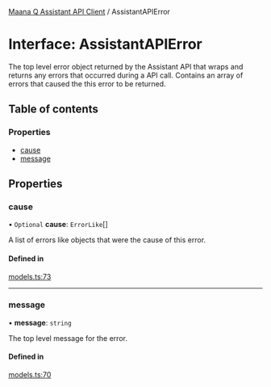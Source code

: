 [Maana Q Assistant API Client](../README.md) / AssistantAPIError

# Interface: AssistantAPIError

The top level error object returned by the Assistant API that wraps and
returns any errors that occurred during a API call. Contains an array of
errors that caused the this error to be returned.

## Table of contents

### Properties

- [cause](AssistantAPIError.md#cause)
- [message](AssistantAPIError.md#message)

## Properties

### cause

• `Optional` **cause**: `ErrorLike`[]

A list of errors like objects that were the cause of this error.

#### Defined in

[models.ts:73](https://github.com/maana-io/q-assistant-client/blob/develop/src/models.ts#L73)

___

### message

• **message**: `string`

The top level message for the error.

#### Defined in

[models.ts:70](https://github.com/maana-io/q-assistant-client/blob/develop/src/models.ts#L70)
